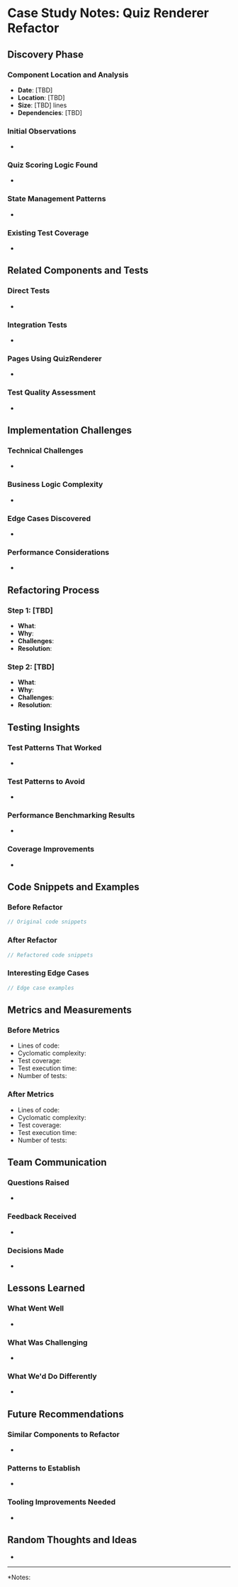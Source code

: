 # Case Study Notes: Quiz Renderer Refactor

## Discovery Phase

### Component Location and Analysis

- **Date**: [TBD]
- **Location**: [TBD]
- **Size**: [TBD] lines
- **Dependencies**: [TBD]

### Initial Observations

-

### Quiz Scoring Logic Found

-

### State Management Patterns

-

### Existing Test Coverage

-

## Related Components and Tests

### Direct Tests

-

### Integration Tests

-

### Pages Using QuizRenderer

-

### Test Quality Assessment

-

## Implementation Challenges

### Technical Challenges

-

### Business Logic Complexity

-

### Edge Cases Discovered

-

### Performance Considerations

-

## Refactoring Process

### Step 1: [TBD]

- **What**:
- **Why**:
- **Challenges**:
- **Resolution**:

### Step 2: [TBD]

- **What**:
- **Why**:
- **Challenges**:
- **Resolution**:

## Testing Insights

### Test Patterns That Worked

-

### Test Patterns to Avoid

-

### Performance Benchmarking Results

-

### Coverage Improvements

-

## Code Snippets and Examples

### Before Refactor

```typescript
// Original code snippets
```

### After Refactor

```typescript
// Refactored code snippets
```

### Interesting Edge Cases

```typescript
// Edge case examples
```

## Metrics and Measurements

### Before Metrics

- Lines of code:
- Cyclomatic complexity:
- Test coverage:
- Test execution time:
- Number of tests:

### After Metrics

- Lines of code:
- Cyclomatic complexity:
- Test coverage:
- Test execution time:
- Number of tests:

## Team Communication

### Questions Raised

-

### Feedback Received

-

### Decisions Made

-

## Lessons Learned

### What Went Well

-

### What Was Challenging

-

### What We'd Do Differently

-

## Future Recommendations

### Similar Components to Refactor

-

### Patterns to Establish

-

### Tooling Improvements Needed

-

## Random Thoughts and Ideas

-

---

*Notes:
